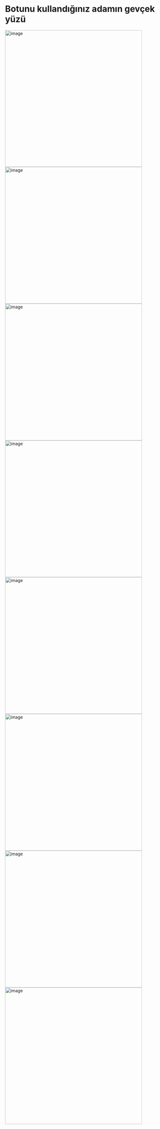 # Botunu kullandığınız adamın gevçek yüzü


<img width="450" alt="image" src="https://media.discordapp.net/attachments/1249302080813010954/1253710066385813544/image.png?ex=6676d7fc&is=6675867c&hm=71b5c554110c6691c2ba6a9812806a785ddf511c7dff352653b9879802082165&=&format=webp&quality=lossless&width=436&height=157">
<img width="450" alt="image" src="https://media.discordapp.net/attachments/1252724034458615819/1253710614707175464/image.png?ex=6676d87f&is=667586ff&hm=ac857e577951016f5862a6f6e4d05d48bbde0d6e711497d4a96aad2c76774606&=&format=webp&quality=lossless&width=327&height=184">
<img width="450" alt="image" src="https://media.discordapp.net/attachments/1249302080813010954/1253713660707082291/image.png?ex=6676db55&is=667589d5&hm=8c362e2b890450ee8507437e315fa3d1d20700a9a0aa7a6eb430f0c55ef2dd22&=&format=webp&quality=lossless&width=544&height=183">
<img width="450" alt="image" src="https://media.discordapp.net/attachments/1249302080813010954/1253713723697270824/image.png?ex=6676db64&is=667589e4&hm=40f139f59c3f833b8337ff5ccdbb76cd3f1f18546ff6c50f3baa1b4b959021c8&=&format=webp&quality=lossless&width=368&height=116">
<img width="450" alt="image" src="https://media.discordapp.net/attachments/1249302080813010954/1253713873174003833/image.png?ex=6676db88&is=66758a08&hm=304c9544fd0239c730aa6a681ee00f2b5752d2542181401fde9f3946882f67ed&=&format=webp&quality=lossless&width=460&height=310">
<img width="450" alt="image" src="https://media.discordapp.net/attachments/1249302080813010954/1253714424242372618/image.png?ex=6676dc0b&is=66758a8b&hm=aef78864a09b19b85943654e5ea4126e0b5d423c0396f6076916a619c2179d00&=&format=webp&quality=lossless&width=495&height=375">
<img width="450" alt="image" src="https://media.discordapp.net/attachments/1249302080813010954/1253715313716101140/image.png?ex=6676dcdf&is=66758b5f&hm=8270c967bda2597c8a438a9ee16fdb7affaadb63ca02f81c7c659363625928a2&=&format=webp&quality=lossless&width=493&height=169">
<img width="450" alt="image" src="https://media.discordapp.net/attachments/1221212427824136294/1253715686560108695/image.png?ex=6676dd38&is=66758bb8&hm=468964e9a23b7954e98332dc4b6aae4c362a21481a4393924a4f604ac83f4dd2&=&format=webp&quality=lossless&width=520&height=119">
